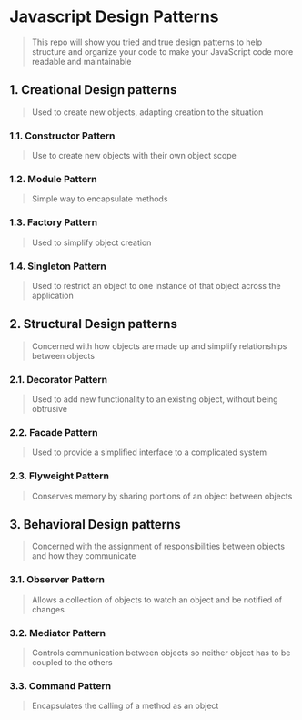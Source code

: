 # Javascript Design Patterns
> This repo will show you tried and true design patterns to help structure and organize your code to make your JavaScript code more readable and maintainable

## 1. Creational Design patterns
> Used to create new objects, adapting creation to the situation


### 1.1. Constructor Pattern
> Use to create new objects with their own object scope

### 1.2. Module Pattern
> Simple way to encapsulate methods

### 1.3. Factory Pattern
> Used to simplify object creation

### 1.4. Singleton Pattern
> Used to restrict an object to one instance of that object across the application


## 2. Structural Design patterns
> Concerned with how objects are made up and simplify relationships between objects

### 2.1. Decorator Pattern
> Used to add new functionality to an existing object, without being obtrusive

### 2.2. Facade Pattern
> Used to provide a simplified interface to a complicated system

### 2.3. Flyweight Pattern
> Conserves memory by sharing portions of an object between objects


## 3. Behavioral Design patterns
> Concerned with the assignment of responsibilities between objects and how they communicate

### 3.1. Observer Pattern
> Allows a collection of objects to watch an object and be notified of changes

### 3.2. Mediator Pattern
> Controls communication between objects so neither object has to be coupled to the others

### 3.3. Command Pattern
> Encapsulates the calling of a method as an object


